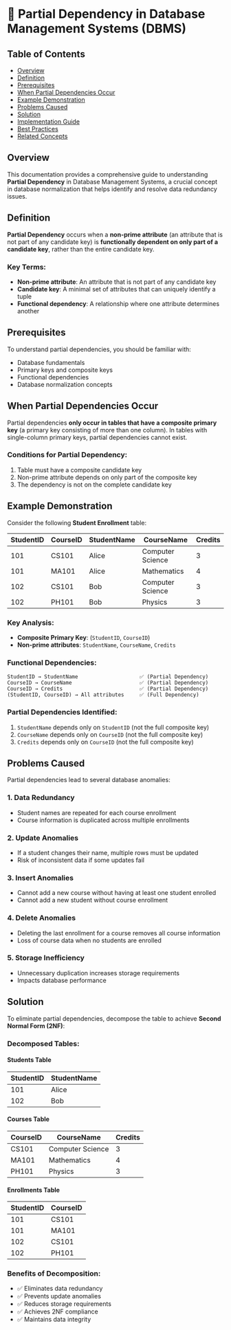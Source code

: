 # 📘 Partial Dependency in Database Management Systems (DBMS)

## Table of Contents
- [Overview](#overview)
- [Definition](#definition)
- [Prerequisites](#prerequisites)
- [When Partial Dependencies Occur](#when-partial-dependencies-occur)
- [Example Demonstration](#example-demonstration)
- [Problems Caused](#problems-caused)
- [Solution](#solution)
- [Implementation Guide](#implementation-guide)
- [Best Practices](#best-practices)
- [Related Concepts](#related-concepts)

## Overview

This documentation provides a comprehensive guide to understanding **Partial Dependency** in Database Management Systems, a crucial concept in database normalization that helps identify and resolve data redundancy issues.

## Definition

**Partial Dependency** occurs when a **non-prime attribute** (an attribute that is not part of any candidate key) is **functionally dependent on only part of a candidate key**, rather than the entire candidate key.

### Key Terms:
- **Non-prime attribute**: An attribute that is not part of any candidate key
- **Candidate key**: A minimal set of attributes that can uniquely identify a tuple
- **Functional dependency**: A relationship where one attribute determines another

## Prerequisites

To understand partial dependencies, you should be familiar with:
- Database fundamentals
- Primary keys and composite keys
- Functional dependencies
- Database normalization concepts

## When Partial Dependencies Occur

Partial dependencies **only occur in tables that have a composite primary key** (a primary key consisting of more than one column). In tables with single-column primary keys, partial dependencies cannot exist.

### Conditions for Partial Dependency:
1. Table must have a composite candidate key
2. Non-prime attribute depends on only part of the composite key
3. The dependency is not on the complete candidate key

## Example Demonstration

Consider the following **Student Enrollment** table:

| StudentID | CourseID | StudentName | CourseName | Credits |
|-----------|----------|-------------|------------|---------|
| 101       | CS101    | Alice       | Computer Science | 3 |
| 101       | MA101    | Alice       | Mathematics | 4 |
| 102       | CS101    | Bob         | Computer Science | 3 |
| 102       | PH101    | Bob         | Physics | 3 |

### Key Analysis:
- **Composite Primary Key**: (`StudentID`, `CourseID`)
- **Non-prime attributes**: `StudentName`, `CourseName`, `Credits`

### Functional Dependencies:
```
StudentID → StudentName                    ✅ (Partial Dependency)
CourseID → CourseName                      ✅ (Partial Dependency)  
CourseID → Credits                         ✅ (Partial Dependency)
(StudentID, CourseID) → All attributes     ✅ (Full Dependency)
```

### Partial Dependencies Identified:
1. `StudentName` depends only on `StudentID` (not the full composite key)
2. `CourseName` depends only on `CourseID` (not the full composite key)
3. `Credits` depends only on `CourseID` (not the full composite key)

## Problems Caused

Partial dependencies lead to several database anomalies:

### 1. Data Redundancy
- Student names are repeated for each course enrollment
- Course information is duplicated across multiple enrollments

### 2. Update Anomalies
- If a student changes their name, multiple rows must be updated
- Risk of inconsistent data if some updates fail

### 3. Insert Anomalies
- Cannot add a new course without having at least one student enrolled
- Cannot add a new student without course enrollment

### 4. Delete Anomalies
- Deleting the last enrollment for a course removes all course information
- Loss of course data when no students are enrolled

### 5. Storage Inefficiency
- Unnecessary duplication increases storage requirements
- Impacts database performance

## Solution

To eliminate partial dependencies, decompose the table to achieve **Second Normal Form (2NF)**:

### Decomposed Tables:

#### Students Table
| StudentID | StudentName |
|-----------|-------------|
| 101       | Alice       |
| 102       | Bob         |

#### Courses Table
| CourseID | CourseName | Credits |
|----------|------------|---------|
| CS101    | Computer Science | 3 |
| MA101    | Mathematics | 4 |
| PH101    | Physics | 3 |

#### Enrollments Table
| StudentID | CourseID |
|-----------|----------|
| 101       | CS101    |
| 101       | MA101    |
| 102       | CS101    |
| 102       | PH101    |

### Benefits of Decomposition:
- ✅ Eliminates data redundancy
- ✅ Prevents update anomalies
- ✅ Reduces storage requirements
- ✅ Achieves 2NF compliance
- ✅ Maintains data integrity
